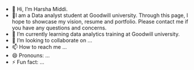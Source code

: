 - 👋 Hi, I’m Harsha Middi.
- 👀I am a Data analyst student at Goodwill university. Through this page, I hope to showcase my vision, resume and portfolio. Please contact me if you have any questions and concerns.
- 🌱 I’m currently learning data analytics training at Goodwill university.
- 💞️ I’m looking to collaborate on ...
- 📫 How to reach me ...
- 😄 Pronouns: ...
- ⚡ Fun fact: ...

<!---
harsham3296/harsham3296 is a ✨ special ✨ repository because its `README.md` (this file) appears on your GitHub profile.
You can click the Preview link to take a look at your changes.
--->
